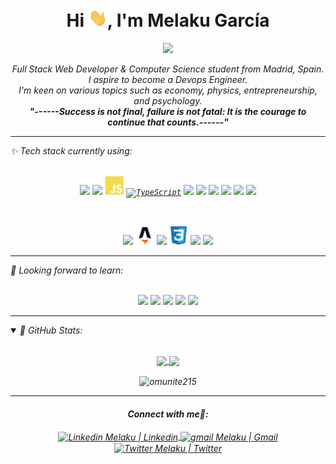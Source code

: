 <h1 align="center">Hi <img src="https://raw.githubusercontent.com/ABSphreak/ABSphreak/master/gifs/Hi.gif" width="30px">, I'm Melaku García</h1>
<p align="center">
  <a href="https://github.com/Ratheshan03/readme-typing-svg"><img src="https://readme-typing-svg.herokuapp.com?lines=Computer+Science+Undergraduate;Full+Stack+Web+Developer;Aspiring+DevOps+Engineer&center=true&width=500&height=50"></a>
</p>

<p align="center">
  <em>
    Full Stack Web Developer & Computer Science student from Madrid, Spain.
    I aspire to become a Devops Engineer.<br>
    I'm keen on various topics such as economy, physics, entrepreneurship, and psychology.
  <br>
 <b><i>"------Success is not final, failure is not fatal: It is the courage to continue that counts.------"</i></b>
</p>

---


<summary>
  ✨ Tech stack currently using:
</summary>
<br>
<p align="center">
<code><a href="https://www.oracle.com/java/" target="_blank"><img height="30" src="https://www.vectorlogo.zone/logos/java/java-icon.svg"></a></code>
<code><a href="https://spring.io/" target="_blank"><img height="30" src="https://www.vectorlogo.zone/logos/springio/springio-ar21.svg"></a></code>
<code><a href="https://www.javascript.com/" target="_blank"><img height="30" src="https://raw.githubusercontent.com/devicons/devicon/master/icons/javascript/javascript-plain.svg"></a></code>
<code><a href="https://www.typescriptlang.org/" target="_blank"><img height="30" src="https://www.vectorlogo.zone/logos/typescriptlang/typescriptlang-icon.svg" alt="TypeScript"></a></code>
<code><a href="https://nodejs.org/en/" target="_blank"><img height="30" src="https://www.vectorlogo.zone/logos/nodejs/nodejs-icon.svg"></a></code>
<code><a href="https://git-scm.com/" target="_blank"><img height="30" src="https://www.vectorlogo.zone/logos/git-scm/git-scm-icon.svg"></a></code>
<code><a href="https://aws.amazon.com/" target="_blank"><img height="30" src="https://www.vectorlogo.zone/logos/amazon_aws/amazon_aws-icon.svg"></a></code>
<code><a href="https://www.docker.com/" target="_blank"><img height="30" src="https://www.vectorlogo.zone/logos/docker/docker-tile.svg"></a></code>
<code><a href="https://kubernetes.io/" target="_blank"><img height="30" src="https://www.vectorlogo.zone/logos/kubernetes/kubernetes-icon.svg"></a></code>
<code><a href="https://www.mysql.com/" target="_blank"><img height="30" src="https://www.vectorlogo.zone/logos/mysql/mysql-official.svg"></a></code>
</p>
<br>
<p align="center">
<code><a href="https://reactjs.org/" target="_blank"><img height="30" src="https://www.vectorlogo.zone/logos/reactjs/reactjs-icon.svg"></a></code>
<code><a href="https://astro.build/" target="_blank"><img height="30" src="https://raw.githubusercontent.com/actions/starter-workflows/aecd7f349b0f16fa1a205d94fa1728a396945cb8/icons/astro.svg"></a></code>
<code><a href="https://www.w3schools.com/html/" target="_blank"><img height="30" src="https://www.vectorlogo.zone/logos/w3_html5/w3_html5-icon.svg"></a></code>
<code><a href="https://www.w3schools.com/css/" target="_blank"><img height="30" src="https://raw.githubusercontent.com/devicons/devicon/master/icons/css3/css3-original.svg"></a></code>
<code><a href="https://getbootstrap.com/" target="_blank"><img height="30" src="https://upload.wikimedia.org/wikipedia/commons/thumb/b/b2/Bootstrap_logo.svg/512px-Bootstrap_logo.svg.png?20210507000024"></a></code>
<code><a href="https://tailwindcss.com/" target="_blank"><img height="30" src="https://www.vectorlogo.zone/logos/tailwindcss/tailwindcss-icon.svg"></a></code>
</p>


---

<summary>
  🌱 Looking forward to learn:
</summary>
<br>
<p align="center">
<code><a href="https://redis.io/" target="_blank"><img height="30" src="https://www.vectorlogo.zone/logos/redis/redis-official.svg"></a></code>
<code><a href="https://kafka.apache.org/" target="_blank"><img height="30" src="https://www.vectorlogo.zone/logos/apache_kafka/apache_kafka-ar21.svg"></a></code>
<code><a href="https://www.ansible.com/" target="_blank"><img height="30" src="https://www.vectorlogo.zone/logos/ansible/ansible-icon.svg"></a></code>
<code><a href="https://www.terraform.io/" target="_blank"><img height="30" src="https://www.vectorlogo.zone/logos/terraformio/terraformio-ar21.svg"></a></code>
<code><a href="https://www.jenkins.io/" target="_blank"><img height="30" src="https://www.vectorlogo.zone/logos/jenkins/jenkins-official.svg"></a></code>
</p>

---

<details open="">
<summary>
 📔 GitHub Stats:
</summary>
<br>
<p align="center">
  <a href="https://github.com/megarbon">
    <img align="center"  height="175px" src="https://github-readme-stats.vercel.app/api?username=megarbon&show_icons=true&hide_border=true&title_color=94b4a4&amp&icon_color=FFFFFF&amp&text_color=FFFFFF&amp&bg_color=000000&count_private=true&include_all_commits=true"/>
  </a>
  <a href="https://github.com/megarbon">
    <img align="center" height="175px"  src="https://github-readme-stats.vercel.app/api/top-langs/?username=megarbon&text_color=FFFFFF&bg_color=000000&title_color=94b4a4&langs_count=15&layout=compact&hide_border=true" />
  </a>
</p>
<p align="center"><img align="center" src="https://github-readme-streak-stats.herokuapp.com/?user=megarbon&text_color=FFFFFF&bg_color=000000&title_color=94b4a4&langs_count=15&layout=compact&hide_border=true" alt="omunite215" /></p>
</details>

---

<div align ="center">
<h4> Connect with me🤝: </h4>
  <a href="https://www.linkedin.com/in/melakugb/" >
   <img  align ="center" align="left" alt=" Linkedin Melaku | Linkedin" width="24px" src="https://www.vectorlogo.zone/logos/linkedin/linkedin-icon.svg" />
  </a>
  <a href="mailto:melakugarciabon@gmail.com">
    <img  align ="center" alt="gmail Melaku | Gmail" width="26px" src="https://www.vectorlogo.zone/logos/gmail/gmail-icon.svg" />
  </a>
  <a href="https://twitter.com/srmegabon">
    <img  align ="center" alt="Twitter Melaku | Twitter" width="26px" src="https://www.vectorlogo.zone/logos/twitter/twitter-official.svg" />
  </a>
</div>
